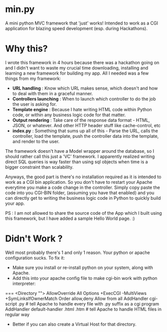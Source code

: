 min.py
======

A mini python MVC framework that 'just' works! Intended to work as a CGI application for blazing speed development (esp. during Hackathons).

Why this?
========
I wrote this framework in 4 hours because there was a hackathon going on and I didn't want to waste my crucial time downloading, installing and learning a new framework for building my app. All I needed was a few things from my framework:

* **URL handling** : Know which URL makes sense, which doesn't and how to deal with them in a graceful manner.
* **Controllers launching** : When to launch which controller to do the job the user is asking for.
* **Template engine** : Because I hate writing HTML code within Python code, or within any business logic code for that matter.
* **Output rendering** : Take care of the response data format - HTML, JSON, or whatever. And other HTTP header stuff like cache-control, etc
* **index.py** : Something that sums up all of this - Parse the URL, calls the controller, load the template, push the controller data into the template, and render to the user.

The framework doesn't have a Model wrapper around the database, so I should rather call this just a 'VC' framework. 
I apparently realized writing direct SQL queries is way faster than using sql objects when time is a bigger constraint than scalability.

Anyways, the good part is there's no installation required as it is intended to work as a CGI bin application. 
So you don't have to restart your Apache everytime you make a code change in the controller. 
Simply copy paste the code into you CGI-BIN folder, (assuming you have that enabled) and you can directly get to writing the business logic code in Python to quickly build your app.

PS : I am not allowed to share the source code of the App which I built using this framework, but I have added a sample Hello World page. :)

Didn't Work ?
=============

Well most probably there's 1 and only 1 reason. Your python or apache configuration sucks.
To fix it:
* Make sure you install or re-install python on your system, along with Apache.
* Add this into your apache config file to make cgi-bin work with python interpreter:

===
     <Directory "<Path to your code folder>">
          AllowOverride All
          Options +ExecCGI -MultiViews +SymLinksIfOwnerMatch
          Order allow,deny
          Allow from all
          AddHandler cgi-script .py # tell Apache to handle every file with .py suffix as a cgi program
          AddHandler default-handler .html .htm  # tell Apache to handle HTML files in regular way
     </Directory> 


* Better if you can also create a Virtual Host for that directory. 